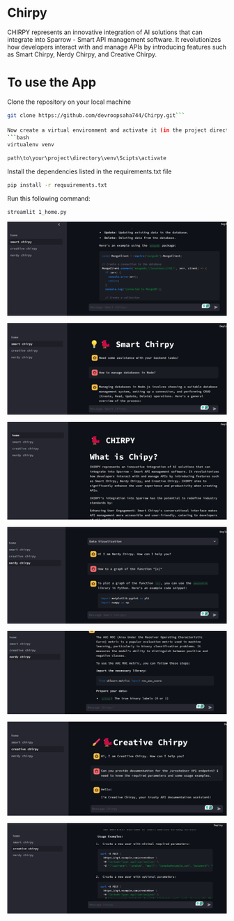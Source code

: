 # Chirpy
CHIRPY represents an innovative integration of AI solutions that can integrate into Sparrow - Smart API management software. It revolutionizes how developers interact with and manage APIs by introducing features such as Smart Chirpy, Nerdy Chirpy, and Creative Chirpy. 

# To use the App
Clone the repository on your local machine
```bash 
git clone https://github.com/devroopsaha744/Chirpy.git```

Now create a virtual environment and activate it (in the project directory)
```bash 
virtualenv venv
```

```bash 
path\to\your\project\directory\venv\Scipts\activate
```

Install the dependencies listed in the requirements.txt file
```bash
pip install -r requuirements.txt

```


Run this following command:
```bash 
streamlit 1_home.py
```



![image-1](project-images/img-1.png)

![image-2](project-images/img-2.png)

![image-3](project-images/img-3.png)

![image-4](project-images/img-4.png)

![image-5](project-images/img-5.png)

![image-5](project-images/img-6.png)

![image-5](project-images/img-7.png)
